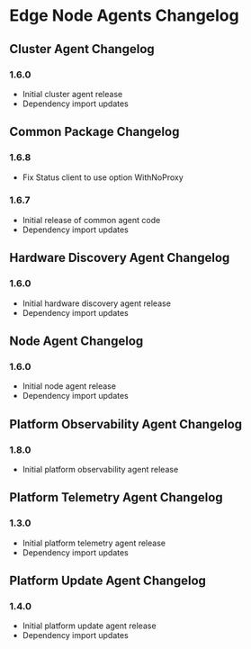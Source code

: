 <!---
  SPDX-FileCopyrightText: (C) 2025 Intel Corporation
  SPDX-License-Identifier: Apache-2.0
-->
# Edge Node Agents Changelog

## Cluster Agent Changelog

### 1.6.0
- Initial cluster agent release
- Dependency import updates

## Common Package Changelog

### 1.6.8
- Fix Status client to use option WithNoProxy

### 1.6.7
- Initial release of common agent code
- Dependency import updates

## Hardware Discovery Agent Changelog

### 1.6.0
- Initial hardware discovery agent release
- Dependency import updates

## Node Agent Changelog

### 1.6.0
- Initial node agent release
- Dependency import updates

## Platform Observability Agent Changelog

### 1.8.0
- Initial platform observability agent release

## Platform Telemetry Agent Changelog

### 1.3.0
- Initial platform telemetry agent release
- Dependency import updates

## Platform Update Agent Changelog

### 1.4.0
- Initial platform update agent release
- Dependency import updates

